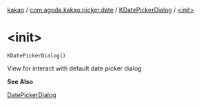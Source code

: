 [kakao](../../index.md) / [com.agoda.kakao.picker.date](../index.md) / [KDatePickerDialog](index.md) / [&lt;init&gt;](./-init-.md)

# &lt;init&gt;

`KDatePickerDialog()`

View for interact with default date picker dialog

**See Also**

[DatePickerDialog](https://developer.android.com/reference/android/app/DatePickerDialog.html)

